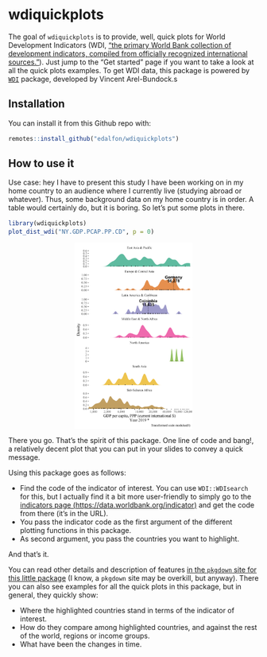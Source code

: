 
<!-- README.md is generated from README.Rmd. Please edit that file -->

# wdiquickplots

<!-- badges: start -->

<!-- badges: end -->

The goal of `wdiquickplots` is to provide, well, quick plots for World
Development Indicators (WDI, [“the primary World Bank collection of
development indicators, compiled from officially recognized
international sources.”](https://databank.worldbank.org/home.aspx)).
Just jump to the “Get started” page if you want to take a look at all
the quick plots examples. To get WDI data, this package is powered by
[`WDI`](http://vincentarelbundock.github.io/WDI/) package, developed by
Vincent Arel-Bundock.s

## Installation

You can install it from this Github repo with:

``` r
remotes::install_github("edalfon/wdiquickplots")
```

## How to use it

Use case: hey I have to present this study I have been working on in my
home country to an audience where I currently live (studying abroad or
whatever). Thus, some background data on my home country is in order. A
table would certainly do, but it is boring. So let’s put some plots in
there.

``` r
library(wdiquickplots)
plot_dist_wdi("NY.GDP.PCAP.PP.CD", p = 0)
```

<img src="man/figures/README-dist-1.svg" width="47%" style="display: block; margin: auto;" />

There you go. That’s the spirit of this package. One line of code and
bang\!, a relatively decent plot that you can put in your slides to
convey a quick message.

Using this package goes as follows:

  - Find the code of the indicator of interest. You can use
    `WDI::WDIsearch` for this, but I actually find it a bit more
    user-friendly to simply go to the [indicators page
    (https://data.worldbank.org/indicator)](https://data.worldbank.org/indicator)
    and get the code from there (it’s in the URL).
  - You pass the indicator code as the first argument of the different
    plotting functions in this package.
  - As second argument, you pass the countries you want to highlight.

And that’s it.

You can read other details and description of features [in the `pkgdown`
site for this little package](https://edalfon.github.io/wdiquickplots/)
(I know, a `pkgdown` site may be overkill, but anyway). There you can
also see examples for all the quick plots in this package, but in
general, they quickly show:

  - Where the highlighted countries stand in terms of the indicator of
    interest.
  - How do they compare among highlighted countries, and against the
    rest of the world, regions or income groups.
  - What have been the changes in time.
